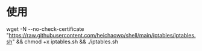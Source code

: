 # 使用
wget -N --no-check-certificate "https://raw.githubusercontent.com/heichaowo/shell/main/iptables/iptables.sh" && chmod +x iptables.sh && ./iptables.sh